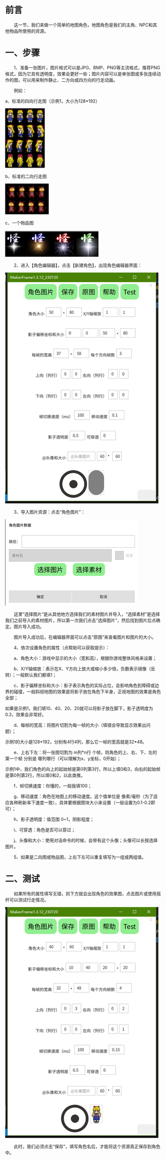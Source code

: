 # 前言

&emsp;&emsp;这一节，我们来做一个简单的地图角色，地图角色是我们的主角、NPC和其他物品所使用的资源。

# 一、步骤

&emsp;&emsp;1、准备一张图片，图片格式可以是JPG、BMP、PNG等主流格式，推荐PNG格式，因为它具有透明度，效果会更好一些；图片内容可以是单张图或多张连续动作的图，可以用来制作静止、二方向或四方向的行走动画。

&emsp;&emsp;例如：

a、标准的四向行走图（示例1，大小为128*192）

![1690265886023](image/2.制作角色/1690265886023.png)

b、标准的二向行走图

![1690265947320](image/2.制作角色/1690265947320.png)

c、一个物品图

![1690266082739](image/2.制作角色/1690266082739.png)

&emsp;&emsp;2、进入【角色编辑器】，点击【新建角色】，出现角色编辑器界面：

![1690266205838](image/2.制作角色/1690266205838.png)

&emsp;&emsp;3、导入图片资源：点击“角色图片”：

![1690266273885](image/2.制作角色/1690266273885.png)

&emsp;&emsp;这里“选择图片”是从其他地方选择我们的素材图片并导入，“选择素材”是选择我们之前导入的素材图片，所以第一次我们点击“选择图片”，然后找到图片后点确定。图片导入成功。

&emsp;&emsp;图片导入成功后，在编辑器界面可以点击“原图”来查看图片和图片的大小。

&emsp;&emsp;4、依次设置角色的属性（点帮助可以获取提示）：

&emsp;&emsp;a、角色大小：游戏中显示的大小（宽和高），根据你游戏整体风格来设置；

&emsp;&emsp;b、X/Y轴缩放：表示在X、Y方向上放大或缩小多少倍，负数表示镜像（反转）；一般默认我们都填1；

&emsp;&emsp;c、影子偏移坐标和大小：影子表示角色的实际占位，会影响角色到障碍或边界的碰撞，一般斜视地图的效果是将影子放在角色下半身，正视地图的效果是角色全部；

如果是示例1，我们填10、40、20、20就可以将影子放在脚下，影子透明度为0.3，效果会非常好。

&emsp;&emsp;d、每帧的宽高：将图片切割为每一帧的大小（填错会导致显示效果出问题）；

示例1的大小是128\*192，分别有4行4列，那么它一帧的宽高就是32*48。

&emsp;&emsp;e、上右下左：将一张图切割为 m列*n行 个帧，则角色的上、右、下、左的 第一个帧 分别是 哪列哪行（可以理解为x、y坐标，0开始）；

示例1中，我们角色的向上的起始帧是第0列第3行，所以上填0和3，向右的起始帧是第0列第2行，所以填0和2，以此类推。

&emsp;&emsp;f、帧切换速度：你懂的，一般我填100；

&emsp;&emsp;g、移动速度：角色在地图上的移动速度。这个值单位是 像素/毫秒（为了适应各种刷新率下速度一致），具体要根据图块大小来设置（一般设置为0.1-0.2即可）；

&emsp;&emsp;h、影子透明度：值范围 0~1，阴影程度；

&emsp;&emsp;i、可穿透：角色是否可以穿过；

&emsp;&emsp;j、头像和大小：使用对话命令的时候，会带有这个头像；头像可以长按选择图片。

&emsp;&emsp;5、如果是二向图或物品图，上右下左可以重复填写为一组或两组值。

# 二、测试

&emsp;&emsp;如果所有的属性填写无错，则下方就会出现角色的效果图，点击图片或使用摇杆可以测试行走情况。

![1690268317053](image/2.制作角色/1690268317053.png)

&emsp;&emsp;此时，我们必须点击“保存”，填写角色名后，才能将这个资源真正保存到角色中。
